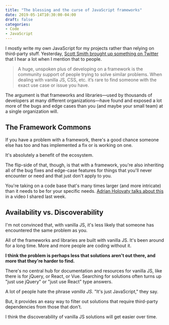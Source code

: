 ```yaml
---
title: "The blessing and the curse of JavaScript frameworks"
date: 2019-05-14T10:30:00-04:00
draft: false
categories:
- Code
- JavaScript
---
```


I mostly write my own JavaScript for my projects rather than relying on third-party stuff. Yesterday, [Scott Smith brought up something on Twitter](https://twitter.com/ScottSmith95/status/1127952688279244800) that I hear a lot when I mention that to people.

> A huge, unspoken plus of developing on a framework is the community support of people trying to solve similar problems. When dealing with vanilla JS, CSS, etc. it’s rare to find someone with the exact use case or issue you have.

The argument is that frameworks and libraries&mdash;used by thousands of developers at many different organizations&mdash;have found and exposed a lot more of the bugs and edge cases than you (and maybe your small team) at a single organization will.

## The Framework Commons

If you have a problem with a framework, there's a good chance someone else has too and has implemented a fix or is working on one.

It's absolutely a benefit of the ecosystem.

The flip-side of that, though, is that with a framework, you're also inheriting all of the bug fixes and edge-case features for things that you'll never encounter or need and that just don't apply to you.

You're taking on a code base that's many times larger (and more intricate) than it needs to be for your specific needs. [Adrian Holovaty talks about this](/a-framework-authors-case-against-frameworks/) in a video I shared last week.

## Availability vs. Discoverability

I'm not convinced that, with vanilla JS, it's less likely that someone has encountered the same problem as you.

All of the frameworks and libraries are built with vanilla JS. It's been around for a long time. More and more people are coding without it.

**I think the problem is perhaps less that solutions aren't out there, and more that they're harder to find.**

There's no central hub for documentation and resources for vanilla JS, like there is for jQuery, or React, or Vue. Searching for solutions often turns up "just use jQuery" or "just use React" type answers.

A lot of people hate the phrase *vanilla JS*. "It's just JavaScript," they say.

But, it provides an easy way to filter out solutions that require third-party dependencies from those that don't.

I think the discoverability of vanilla JS solutions will get easier over time.